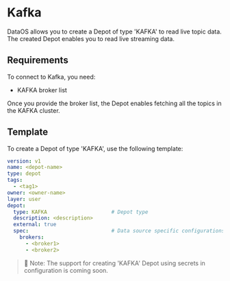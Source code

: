 # Kafka

DataOS allows you to create a Depot of type 'KAFKA' to read live topic data. The created Depot enables you to read live streaming data.

## Requirements

To connect to Kafka, you need:

- KAFKA broker list

Once you provide the broker list, the Depot enables fetching all the topics in the KAFKA cluster.

## Template

To create a Depot of type 'KAFKA', use the following template:

```yaml
version: v1
name: <depot-name>
type: depot
tags:
  - <tag1>
owner: <owner-name>
layer: user
depot:
  type: KAFKA                     # Depot type
  description: <description>
  external: true
  spec:                           # Data source specific configurations
    brokers:
      - <broker1>
      - <broker2>
```

> 📌 Note: The support for creating 'KAFKA' Depot using secrets in configuration is coming soon.
>
